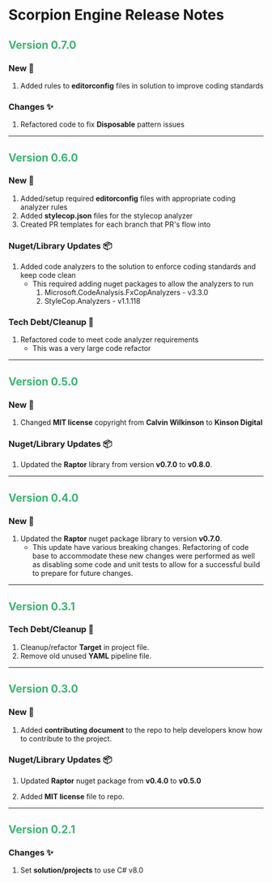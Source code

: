 # **Scorpion Engine Release Notes**

## <span style='color:mediumseagreen;font-weight:bold'>Version 0.7.0</span>

### **New** 🎉

1. Added rules to **editorconfig** files in solution to improve coding standards

### **Changes** ✨
1. Refactored code to fix **Disposable** pattern issues

---

## <span style='color:mediumseagreen;font-weight:bold'>Version 0.6.0</span>

### **New** 🎉
1. Added/setup required **editorconfig** files with appropriate coding analyzer rules
2. Added **stylecop.json** files for the stylecop analyzer
3. Created PR templates for each branch that PR's flow into

### **Nuget/Library Updates** 📦

1. Added code analyzers to the solution to enforce coding standards and keep code clean
   * This required adding nuget packages to allow the analyzers to run
		1. Microsoft.CodeAnalysis.FxCopAnalyzers - v3.3.0
		2. StyleCop.Analyzers - v1.1.118


### **Tech Debt/Cleanup** 🧹

1. Refactored code to meet code analyzer requirements
   * This was a very large code refactor

---

## <span style='color:mediumseagreen;font-weight:bold'>Version 0.5.0</span>

### **New** 🎉

1. Changed **MIT license** copyright from **Calvin Wilkinson** to **Kinson Digital**

### **Nuget/Library Updates** 📦

1. Updated the **Raptor** library from version **v0.7.0** to **v0.8.0**.

---

## <span style='color:mediumseagreen;font-weight:bold'>Version 0.4.0</span>

### **New** 🎉

1. Updated the **Raptor** nuget package library to version **v0.7.0**.
   * This update have various breaking changes.  Refactoring of code base to accommodate these new changes were performed as well as disabling some code and unit tests to allow for a successful build to prepare for future changes.

---

## <span style='color:mediumseagreen;font-weight:bold'>Version 0.3.1</span>

### **Tech Debt/Cleanup** 🧹

1. Cleanup/refactor **Target** in project file.
2. Remove old unused **YAML** pipeline file.

---

## <span style='color:mediumseagreen;font-weight:bold'>Version 0.3.0</span>

### **New** 🎉

1. Added **contributing document** to the repo to help developers know how to contribute to the project.

### **Nuget/Library Updates** 📦

1. Updated **Raptor** nuget package from **v0.4.0** to **v0.5.0**

2. Added **MIT license** file to repo.

---

## <span style='color:mediumseagreen;font-weight:bold'>Version 0.2.1</span>

### **Changes** ✨

1. Set **solution/projects** to use C# v8.0